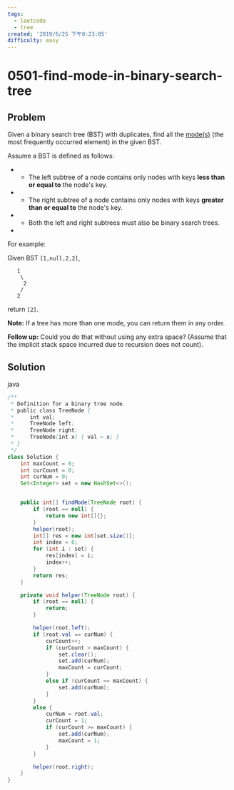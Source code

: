 ```yaml
---
tags:
  - leetcode
  - tree
created: '2019/6/25 下午8:23:05'
difficulty: easy
---
```


# 0501-find-mode-in-binary-search-tree

## Problem

Given a binary search tree \(BST\) with duplicates, find all the [mode\(s\)](https://en.wikipedia.org/wiki/Mode_%28statistics%29) \(the most frequently occurred element\) in the given BST.  
  


Assume a BST is defined as follows:  
  


* * The left subtree of a node contains only nodes with keys **less than or equal to** the node's key.
* * The right subtree of a node contains only nodes with keys **greater than or equal to** the node's key.
* * Both the left and right subtrees must also be binary search trees.
* 
For example:  
  
Given BST `[1,null,2,2]`,  
  


```text
   1
    \
     2
    /
   2
```

return `[2]`.  
  


**Note:** If a tree has more than one mode, you can return them in any order.  
  


**Follow up:** Could you do that without using any extra space? \(Assume that the implicit stack space incurred due to recursion does not count\).  


## Solution

java

```java
/**
 * Definition for a binary tree node.
 * public class TreeNode {
 *     int val;
 *     TreeNode left;
 *     TreeNode right;
 *     TreeNode(int x) { val = x; }
 * }
 */
class Solution {
    int maxCount = 0;
    int curCount = 0;
    int curNum = 0;
    Set<Integer> set = new HashSet<>();


    public int[] findMode(TreeNode root) {
        if (root == null) {
            return new int[]{};
        }
        helper(root);
        int[] res = new int[set.size()];
        int index = 0;
        for (int i : set) {
            res[index] = i;
            index++;
        }
        return res;
    }

    private void helper(TreeNode root) {
        if (root == null) {
            return;
        }

        helper(root.left);
        if (root.val == curNum) {
            curCount++;
            if (curCount > maxCount) {
                set.clear();
                set.add(curNum);
                maxCount = curCount;
            }
            else if (curCount == maxCount) {
                set.add(curNum);
            }
        }
        else {
            curNum = root.val;
            curCount = 1;
            if (curCount >= maxCount) {
                set.add(curNum);
                maxCount = 1;
            }
        }

        helper(root.right);
    }
}
​
```

